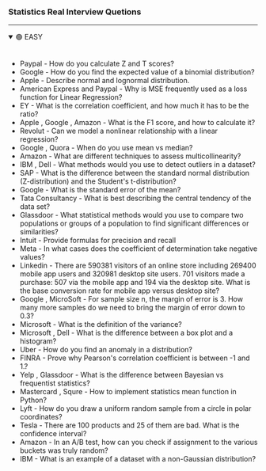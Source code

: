 ### Statistics Real Interview Quetions
---

<details open>
  <summary>🟢 EASY </summary>
    <br/>
  
  - Paypal - How do you calculate Z and T scores?
  - Google - How do you find the expected value of a binomial distribution?
  - Apple - Describe normal and lognormal distribution.
  - American Express and Paypal - Why is MSE frequently used as a loss function for Linear Regression?
  - EY - What is the correlation coefficient, and how much it has to be the ratio?
  - Apple , Google , Amazon - What is the F1 score, and how to calculate it?
  - Revolut - Can we model a nonlinear relationship with a linear regression?
  - Google , Quora - When do you use mean vs median?
  - Amazon - What are different techniques to assess multicollinearity?
  - IBM , Dell - What methods would you use to detect outliers in a dataset?
  - SAP - What is the difference between the standard normal distribution (Z-distribution) and the Student's t-distribution?
  - Google - What is the standard error of the mean?
  - Tata Consultancy - What is best describing the central tendency of the data set?
  - Glassdoor - What statistical methods would you use to compare two populations or groups of a population to find significant differences or similarities?
  - Intuit - Provide formulas for precision and recall
  - Meta - In what cases does the coefficient of determination take negative values?
  - Linkedin - There are 590381 visitors of an online store including 269400 mobile app users and 320981 desktop site users. 701 visitors made a purchase: 507 via the mobile app and 194 via the desktop site. What is the base conversion rate for mobile app versus desktop site?
  - Google , MicroSoft - For sample size n, the margin of error is 3. How many more samples do we need to bring the margin of error down to 0.3?
  - Microsoft - What is the definition of the variance?
  - Microsoft , Dell - What is the difference between a box plot and a histogram?
  - Uber - How do you find an anomaly in a distribution?
  - FINRA - Prove why Pearson's correlation coefficient is between -1 and 1.?
  - Yelp , Glassdoor - What is the difference between Bayesian vs frequentist statistics?
  - Mastercard , Squre - How to implement statistics mean function in Python?
  - Lyft - How do you draw a uniform random sample from a circle in polar coordinates?
  - Tesla - There are 100 products and 25 of them are bad. What is the confidence interval?
  - Amazon - In an A/B test, how can you check if assignment to the various buckets was truly random?
  - IBM - What is an example of a dataset with a non-Gaussian distribution?
    
</details>
